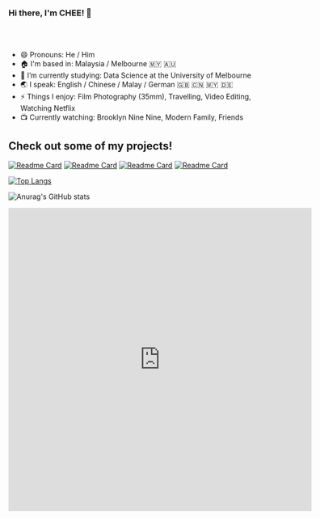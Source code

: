 ### Hi there, I'm CHEE! 👋




<br />
<br />

- 😄 Pronouns: He / Him
- 🏠 I'm based in: Malaysia / Melbourne 🇲🇾 🇦🇺
- 🌱 I’m currently studying: Data Science at the University of Melbourne
- 🌏 I speak: English / Chinese / Malay / German 🇬🇧 🇨🇳 🇲🇾 🇩🇪
- ⚡ Things I enjoy: Film Photography (35mm), Travelling, Video Editing, Watching Netflix
- 📺 Currently watching: Brooklyn Nine Nine, Modern Family, Friends




## Check out some of my projects!

[![Readme Card](https://github-readme-stats.vercel.app/api/pin/?username=yixiangchee&repo=COMP20008-Data-Linkage)](https://github.com/yixiangchee/COMP20008-Data-Linkage)
[![Readme Card](https://github-readme-stats.vercel.app/api/pin/?username=yixiangchee&repo=COMP20008-Classification)](https://github.com/yixiangchee/COMP20008-Classification)
[![Readme Card](https://github-readme-stats.vercel.app/api/pin/?username=yixiangchee&repo=COMP20007-Assignment-2)](https://github.com/yixiangchee/COMP20007-Assignment-2)
[![Readme Card](https://github-readme-stats.vercel.app/api/pin/?username=yixiangchee&repo=profile-card)](https://github.com/yixiangchee/profile-card)
 
[![Top Langs](https://github-readme-stats.vercel.app/api/top-langs/?username=yixiangchee&layout=compact)](https://github.com/anuraghazra/github-readme-stats)

![Anurag's GitHub stats](https://github-readme-stats.vercel.app/api?username=yixiangchee&show_icons=true)

<iframe width="600" height="600" src="https://ionicabizau.github.io/github-profile-languages/api.html?yixiangchee" frameborder="0"></iframe>

<!--

**yixiangchee/yixiangchee** is a ✨ _special_ ✨ repository because its `README.md` (this file) appears on your GitHub profile.
